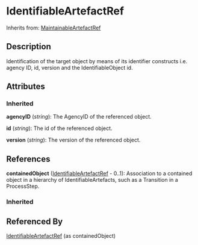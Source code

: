 
# IdentifiableArtefactRef



Inherits from: [MaintainableArtefactRef](MaintainableArtefactRef.md)



## Description

Identification of the target object by means of its identifier constructs i.e. agency ID, id, version and the IdentifiableObject id.


## Attributes

### Inherited

**agencyID** (*string*): The AgencyID of the referenced object.

**id** (*string*): The id of the referenced object.

**version** (*string*): The version of the referenced object.



## References

**containedObject** ([IdentifiableArtefactRef](IdentifiableArtefactRef.md) - 0..1): Association to a contained object in a hierarchy of IdentifiableArtefacts, such as a Transition in a ProcessStep.

### Inherited



## Referenced By

[IdentifiableArtefactRef](IdentifiableArtefactRef.md) (as containedObject)


